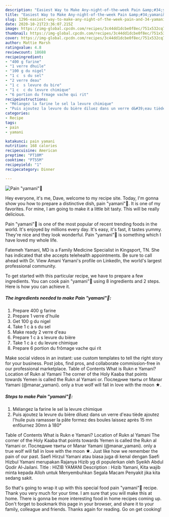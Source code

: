 ```yaml
---
description: "Easiest Way to Make Any-night-of-the-week Pain &amp;#34;yamani&amp;#34;🍄"
title: "Easiest Way to Make Any-night-of-the-week Pain &amp;#34;yamani&amp;#34;🍄"
slug: 1296-easiest-way-to-make-any-night-of-the-week-pain-and-34-yamani-and-34
date: 2020-10-21T23:36:07.215Z
image: https://img-global.cpcdn.com/recipes/3c44dd1dcbe0f8ec/751x532cq70/pain-yamani🍄-photo-principale-de-la-recette.jpg
thumbnail: https://img-global.cpcdn.com/recipes/3c44dd1dcbe0f8ec/751x532cq70/pain-yamani🍄-photo-principale-de-la-recette.jpg
cover: https://img-global.cpcdn.com/recipes/3c44dd1dcbe0f8ec/751x532cq70/pain-yamani🍄-photo-principale-de-la-recette.jpg
author: Mattie Marsh
ratingvalue: 4.8
reviewcount: 18688
recipeingredient:
- "400 g farine"
- "1 verre dhuile"
- "100 g du nigel"
- "1 c  s du sel"
- "2 verre deau"
- "1 c  s levure du bire"
- "1 c  c du levure chimique"
- "6 portion du frmage vache qui rit"
recipeinstructions:
- "Mélangez la farine le sel la levure chimique"
- "Puis ajoutez la levure du bière diluez dans un verre d&#39;eau tiède ajoutez l&#39;huile puis ramasser la pâte formez des boules laissez après 15 mn enfôurnez 30mn à 180°"
categories:
- Recipe
tags:
- pain
- yamani

katakunci: pain yamani 
nutrition: 168 calories
recipecuisine: American
preptime: "PT10M"
cooktime: "PT55M"
recipeyield: "1"
recipecategory: Dinner

---
```



![Pain &#34;yamani&#34;🍄](https://img-global.cpcdn.com/recipes/3c44dd1dcbe0f8ec/751x532cq70/pain-yamani🍄-photo-principale-de-la-recette.jpg)

Hey everyone, it's me, Dave, welcome to my recipe site. Today, I'm gonna show you how to prepare a distinctive dish, pain &#34;yamani&#34;🍄. It is one of my favorites. For mine, I am going to make it a little bit tasty. This will be really delicious.

Pain &#34;yamani&#34;🍄 is one of the most popular of recent trending foods in the world. It's enjoyed by millions every day. It's easy, it's fast, it tastes yummy. They're nice and they look wonderful. Pain &#34;yamani&#34;🍄 is something which I have loved my whole life.

Fatemeh Yamani, MD is a Family Medicine Specialist in Kingsport, TN. She has indicated that she accepts telehealth appointments. Be sure to call ahead with Dr. View Amani Yamani&#39;s profile on LinkedIn, the world&#39;s largest professional community.


To get started with this particular recipe, we have to prepare a few ingredients. You can cook pain &#34;yamani&#34;🍄 using 8 ingredients and 2 steps. Here is how you can achieve it.

<!--inarticleads1-->

##### The ingredients needed to make Pain &#34;yamani&#34;🍄:

1. Prepare 400 g farine
1. Prepare 1 verre d&#39;huile
1. Get 100 g du nigel
1. Take 1 c à s du sel
1. Make ready 2 verre d&#39;eau
1. Prepare 1 c à s levure du bière
1. Take 1 c à c du levure chimique
1. Prepare 6 portion du frômage vache qui rit


Make social videos in an instant: use custom templates to tell the right story for your business. Post jobs, find pros, and collaborate commission-free in our professional marketplace. Table of Contents What is Rukn e Yamani? Location of Rukn al Yamani The corner of the Holy Kaaba that points towards Yemen is called the Rukn al Yamani or. Последние твиты от Manar Yamani (@manar_yamani). only a true wolf will fall in love with the moon ★. 

<!--inarticleads2-->

##### Steps to make Pain &#34;yamani&#34;🍄:

1. Mélangez la farine le sel la levure chimique
1. Puis ajoutez la levure du bière diluez dans un verre d&#39;eau tiède ajoutez l&#39;huile puis ramasser la pâte formez des boules laissez après 15 mn enfôurnez 30mn à 180°


Table of Contents What is Rukn e Yamani? Location of Rukn al Yamani The corner of the Holy Kaaba that points towards Yemen is called the Rukn al Yamani or. Последние твиты от Manar Yamani (@manar_yamani). only a true wolf will fall in love with the moon ★. Just like how we remember the pain of our past. Saefi Hirzul Yamani atau biasa juga di kenal dengan Saefi Hizbul Yamani merupakan Rajanya Hizib yg di populerkan oleh Syeikh Abdul Qodir Al-Jailani. Title : HIZIB YAMANI Description : Hizib Yamani, Kita wajib minta kepada Alloh untuk Menyembuhkan Segala Macam Penyakit jika kita sedang sakit. 

So that's going to wrap it up with this special food pain &#34;yamani&#34;🍄 recipe. Thank you very much for your time. I am sure that you will make this at home. There is gonna be more interesting food in home recipes coming up. Don't forget to bookmark this page in your browser, and share it to your family, colleague and friends. Thanks again for reading. Go on get cooking!
